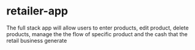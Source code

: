 # retailer-app
The full stack app will allow users to enter products, edit product, delete products, manage the the flow of specific product and the cash that the retail business generate
